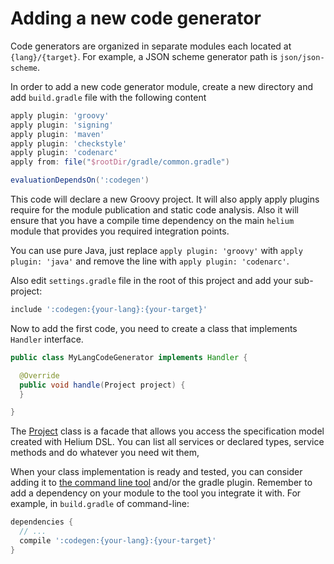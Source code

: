Adding a new code generator
===========================

Code generators are organized in separate modules each located at `{lang}/{target}`.
For example, a JSON scheme generator path is `json/json-scheme`.

In order to add a new code generator module, create a new directory and 
add `build.gradle` file with the following content
```groovy
apply plugin: 'groovy'
apply plugin: 'signing'
apply plugin: 'maven'
apply plugin: 'checkstyle'
apply plugin: 'codenarc'
apply from: file("$rootDir/gradle/common.gradle")

evaluationDependsOn(':codegen')
```

This code will declare a new Groovy project. It will also apply apply plugins require
for the module publication and static code analysis. Also it will ensure that you have
a compile time dependency on the main `helium` module that provides you required integration points.

You can use pure Java, just replace
`apply plugin: 'groovy'` with `apply plugin: 'java'` and remove the line with
`apply plugin: 'codenarc'`.

Also edit `settings.gradle` file in the root of this project and add your sub-project:
```groovy
include ':codegen:{your-lang}:{your-target}'
```

Now to add the first code, you need to create a class that implements `Handler` interface.

```java
public class MyLangCodeGenerator implements Handler {

  @Override
  public void handle(Project project) {
  }

}
```

The [Project](https://github.com/stanfy/helium/blob/master/helium/src/main/groovy/com/stanfy/helium/model/Project.java) class is a facade that allows you access the specification model created with
Helium DSL. You can list all services or declared types, service methods and do whatever you need wit them,

When your class implementation is ready and tested, you can consider adding it to 
[the command line tool](https://github.com/stanfy/helium/tree/master/command-line#adding-a-new-handler) 
and/or the gradle plugin. 
Remember to add a dependency on your module to the tool you integrate it with.
For example, in `build.gradle` of command-line:
```groovy
dependencies {
  // ...
  compile ':codegen:{your-lang}:{your-target}'
}
```
